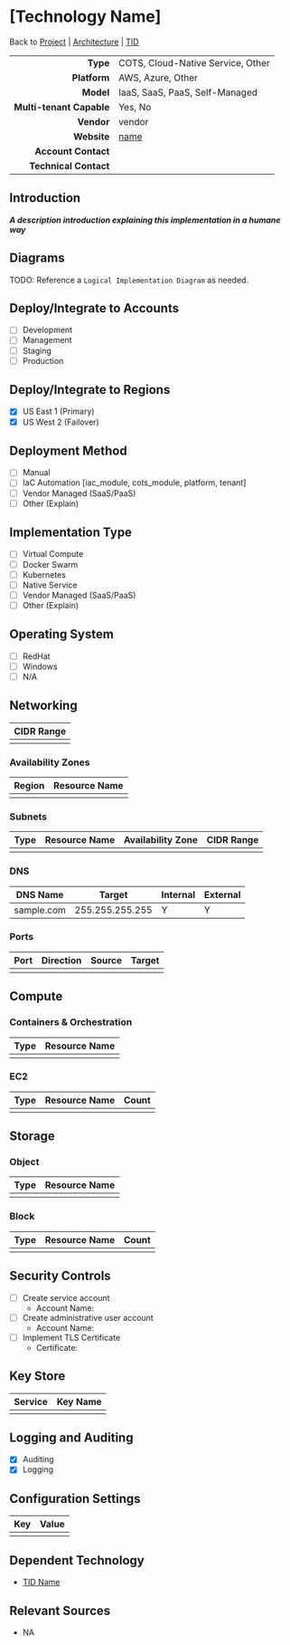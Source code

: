 # [Technology Name]

Back to [Project](../../README.md) | [Architecture](../README.md) | [TID](README.md)

|        |                          |
|-------:|:-------------------------|
|**Type**|COTS, Cloud-Native Service, Other|
|**Platform**|AWS, Azure, Other|
|**Model**|IaaS, SaaS, PaaS, Self-Managed|
|**Multi-tenant Capable**|Yes, No|
|**Vendor**|vendor|
|**Website**|[name](https://)|
|**Account Contact**|[](mailto:)|
|**Technical Contact**|[](mailto:)|

## Introduction

**_A description introduction explaining this implementation in a humane way_**

## Diagrams

TODO: Reference a `Logical Implementation Diagram` as needed.

## Deploy/Integrate to Accounts

- [ ] Development
- [ ] Management
- [ ] Staging
- [ ] Production

## Deploy/Integrate to Regions

- [x] US East 1 (Primary)
- [x] US West 2 (Failover)

## Deployment Method

- [ ] Manual
- [ ] IaC Automation [iac_module, cots_module, platform, tenant]
- [ ] Vendor Managed (SaaS/PaaS)
- [ ] Other (Explain)

## Implementation Type

- [ ] Virtual Compute
- [ ] Docker Swarm
- [ ] Kubernetes
- [ ] Native Service
- [ ] Vendor Managed (SaaS/PaaS)
- [ ] Other (Explain)

## Operating System

- [ ] RedHat
- [ ] Windows
- [ ] N/A

## Networking

|CIDR Range|
|---|
||

### Availability Zones

|Region|Resource Name|
|----|-------------|
||||

### Subnets

|Type|Resource Name|Availability Zone|CIDR Range|
|----|-------------|-----------------|----------|
|||

### DNS

|DNS Name|Target|Internal|External|
|--------|-----|--------|--------|
|sample.com|255.255.255.255|Y|Y|

### Ports

|Port|Direction|Source|Target|
|----|---------|------|------|
|||||

## Compute

### Containers & Orchestration

|Type|Resource Name|
|----|-------------|
||||

### EC2

|Type|Resource Name|Count|
|----|-------------|-----|
||||

## Storage

### Object

|Type|Resource Name|
|----|-------------|
||

### Block

|Type|Resource Name|Count|
|----|-------------|-----|
||||

## Security Controls

- [ ] Create service account
  - Account Name:
- [ ] Create administrative user account
  - Account Name:
- [ ] Implement TLS Certificate
  - Certificate:

## Key Store

|Service|Key Name|
|-------|--------|
|||

## Logging and Auditing

- [x] Auditing
- [x] Logging

## Configuration Settings

|Key|Value|
|----|----|
|||

## Dependent Technology

- [TID Name](tid-link.md)

## Relevant Sources

- NA
